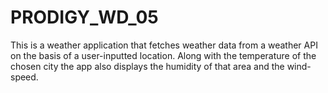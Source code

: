 # PRODIGY_WD_05
This is a weather application that fetches weather data from a weather API on the basis of a user-inputted location.
Along with the temperature of the chosen city the app also displays the humidity of that area and the wind-speed. 
